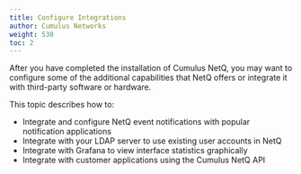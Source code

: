 ```yaml
---
title: Configure Integrations
author: Cumulus Networks
weight: 530
toc: 2
---
```

After you have completed the installation of Cumulus NetQ,
you may want to configure some of the additional capabilities that NetQ
offers or integrate it with third-party software or hardware.

This topic describes how to:

- Integrate and configure NetQ event notifications with popular notification applications
- Integrate with your LDAP server to use existing user accounts in NetQ
- Integrate with Grafana to view interface statistics graphically
- Integrate with customer applications using the Cumulus NetQ API
